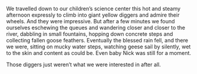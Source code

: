  We travelled down to our children’s science center this hot and steamy afternoon expressly to climb into giant yellow diggers and admire their wheels. And they were impressive. But after a few minutes we found ourselves eschewing the queues and wandering closer and closer to the river, dabbling in small fountains, hopping down concrete steps and collecting fallen goose feathers. Eventually the blessed rain fell, and there we were, sitting on mucky water steps, watching geese sail by silently, wet to the skin and content as could be. Even baby Nick was still for a moment. 

 Those diggers just weren’t what we were interested in after all. 